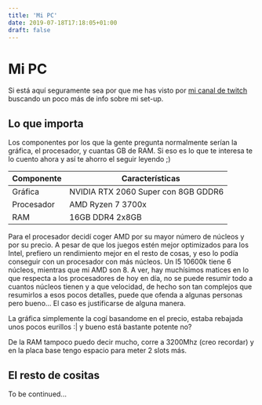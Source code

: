 ```yaml
---
title: 'Mi PC'
date: 2019-07-18T17:18:05+01:00
draft: false
---
```


# Mi PC
Si está aquí seguramente sea por que me has visto por [mi canal de twitch](https://www.twitch.tv/marioso) buscando un poco más de info sobre mi set-up.

## Lo que importa
Los componentes por los que la gente pregunta normalmente serían la gráfica, el procesador, y cuantas GB de RAM. Si eso es lo que te interesa te lo cuento ahora y así te ahorro el seguir leyendo ;)


| Componente   | &nbsp;&nbsp;&nbsp; Características  |
| ------------ | ----------------------------------- |
| Gráfica      | NVIDIA RTX 2060 Super con 8GB GDDR6 |
| Procesador   | AMD Ryzen 7 3700x                   |
| RAM          | 16GB DDR4 2x8GB                     |


Para el procesador decidí coger AMD por su mayor número de núcleos y por su precio. A pesar de que los juegos estén mejor optimizados para los Intel, prefiero un rendimiento mejor en el resto de cosas, y eso lo podía conseguir con un procesador con más núcleos. Un I5 10600k tiene 6 núcleos, mientras que mi AMD son 8. A ver, hay muchísimos matices en lo que respecta a los procesadores de hoy en día, no se puede resumir todo a cuantos núcleos tienen y a que velocidad, de hecho son tan complejos que resumirlos a esos pocos detalles, puede que ofenda a algunas personas pero bueno... El caso es justificarse de alguna manera.

La gráfica simplemente la cogí basandome en el precio, estaba rebajada unos pocos eurillos :| y bueno está bastante potente no?

De la RAM tampoco puedo decir mucho, corre a 3200Mhz (creo recordar) y en la placa base tengo espacio para meter 2 slots más.

## El resto de cositas

To be continued...
